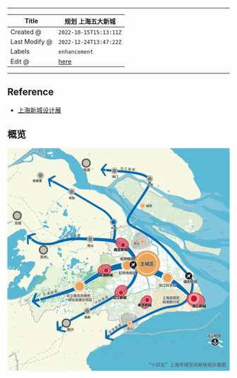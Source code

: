 -----

| Title         | 规划 上海五大新城                                       |
| ------------- | ----------------------------------------------- |
| Created @     | `2022-10-15T15:13:11Z`                          |
| Last Modify @ | `2022-12-24T13:47:22Z`                          |
| Labels        | `enhancement`                                   |
| Edit @        | [here](https://github.com/junxnone/F/issues/11) |

-----

## Reference

  - [上海新城设计展](https://ghzyj.sh.gov.cn/nw2350/)

## 概览

![718d7f8e6d1f0bb55550df089fffb152](media/90c55ce6daa199022e553aa579c3d77879138a4d.jpg)
